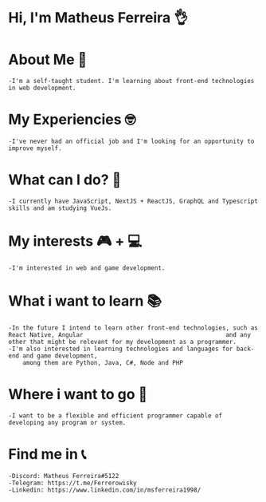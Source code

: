 # Hi, I'm Matheus Ferreira 👌

# About Me 👀

	-I'm a self-taught student. I'm learning about front-end technologies in web development.

# My Experiencies 🤓

	-I've never had an official job and I'm looking for an opportunity to improve myself.

# What can I do? 🔨

	-I currently have JavaScript, NextJS + ReactJS, GraphQL and Typescript skills and am studying VueJs.

# My interests 🎮 + 💻

	-I'm interested in web and game development.

# What i want to learn 📚

	-In the future I intend to learn other front-end technologies, such as React Native, Angular 										and any other that might be relevant for my development as a programmer.
	-I'm also interested in learning technologies and languages for back-end and game development,
		among them are Python, Java, C#, Node and PHP

# Where i want to go 💼
	
	-I want to be a flexible and efficient programmer capable of developing any program or system.

# Find me in 📞

	-Discord: Matheus Ferreira#5122
	-Telegram: https://t.me/Ferrerowisky
	-Linkedin: https://www.linkedin.com/in/msferreira1998/
